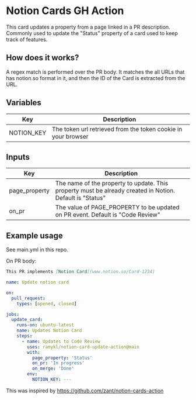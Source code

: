 # Notion Cards GH Action

This card updates a property from a page linked in a PR description. Commonly used to update the "Status" property of a
card used to keep track of features.

## How does it works?

A regex match is performed over the PR body. It matches the all URLs that has notion.so format in it, and then the ID
of the Card is extracted from the URL.

## Variables

| Key        | Description                                                   |
| ---------- | ------------------------------------------------------------- |
| NOTION_KEY | The token url retrieved from the token cookie in your browser |

## Inputs

| Key           | Description                                                                                              |
| ------------- | -------------------------------------------------------------------------------------------------------- |
| page_property | The name of the property to update. This property must be already created in Notion. Default is "Status" |
| on_pr         | The value of PAGE_PROPERTY to be updated on PR event. Default is "Code Review"                           |

## Example usage

See main.yml in this repo.

On PR body:

```markdown
This PR implements [Notion Card](www.notion.so/Card-1234)
```

```yml
name: Update notion card

on:
  pull_request:
    types: [opened, closed]

jobs:
  update_card:
    runs-on: ubuntu-latest
    name: Updates Notion Card
    steps:
      - name: Updates to Code Review
        uses: ramykl/notion-card-update-action@main
        with:
          page_property: 'Status'
          on_pr: 'In progress'
          on_merge: 'Done'
        env:
          NOTION_KEY: ---
```

This was inspired by https://github.com/zant/notion-cards-action
